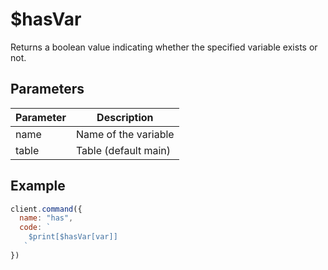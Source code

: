 # $hasVar
Returns a boolean value indicating whether the specified variable exists or not.

## Parameters
| Parameter | Description |
| --------- | ------------ |
| name | Name of the variable |
| table | Table (default main) |

## Example
```js
client.command({
  name: "has",
  code: `
    $print[$hasVar[var]]
   `
})
```